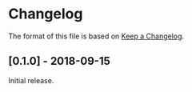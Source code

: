 # Changelog

The format of this file is based on [Keep a Changelog](http://keepachangelog.com/en/1.0.0/).

## [0.1.0] - 2018-09-15

Initial release.
